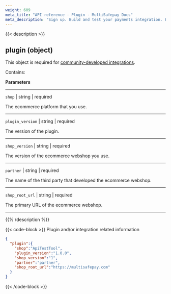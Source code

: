 ```yaml
---
weight: 609
meta_title: "API reference - Plugin - MultiSafepay Docs"
meta_description: "Sign up. Build and test your payments integration. Explore our products and services. Use our API reference, SDKs, and wrappers. Get support."
---
```

{{< description >}}
## plugin (object)

This object is required for [community-developed integrations](/payments/integrations/community/). 

Contains:  

**Parameters**

----------------
`shop` | string | required

 The ecommerce platform that you use.

----------------
`plugin_version` | string | required

The version of the plugin.

----------------
`shop_version` | string | required

The version of the ecommerce webshop you use. 

----------------
`partner` | string | required

The name of the third party that developed the ecommerce webshop. 

----------------
`shop_root_url` | string | required

The primary URL of the ecommerce webshop.

----------------

{{% /description %}}

{{< code-block >}}
Plugin and/or integration related information

```json 
{
  "plugin":{
    "shop":"ApiTestTool",
    "plugin_version":"1.0.0",
    "shop_version":"1",
    "partner":"partner",
    "shop_root_url":"https://multisafepay.com"
  }
}
 ```
{{< /code-block >}}
